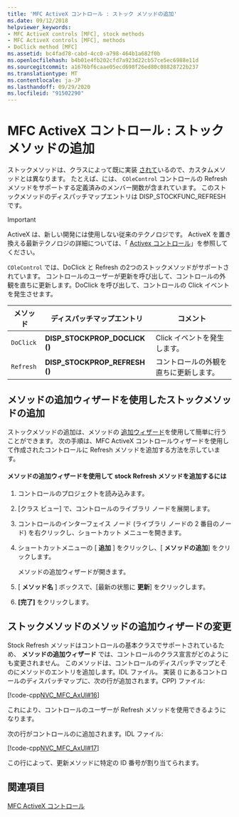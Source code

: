 ```yaml
---
title: 'MFC ActiveX コントロール : ストック メソッドの追加'
ms.date: 09/12/2018
helpviewer_keywords:
- MFC ActiveX controls [MFC], stock methods
- MFC ActiveX controls [MFC], methods
- DoClick method [MFC]
ms.assetid: bc4fad78-cabd-4cc0-a798-464b1a682f0b
ms.openlocfilehash: b4b01e4fb202cfd7a923d22cb57ce5ec6988e11d
ms.sourcegitcommit: a1676bf6caae05ecd698f26ed80c08828722b237
ms.translationtype: MT
ms.contentlocale: ja-JP
ms.lasthandoff: 09/29/2020
ms.locfileid: "91502290"
---
```

# <a name="mfc-activex-controls-adding-stock-methods"></a>MFC ActiveX コントロール : ストック メソッドの追加

ストックメソッドは、クラスによって既に実装 [されて](reference/colecontrol-class.md)いるので、カスタムメソッドとは異なります。 たとえば、には、 `COleControl` コントロールの Refresh メソッドをサポートする定義済みのメンバー関数が含まれています。 このストックメソッドのディスパッチマップエントリは DISP_STOCKFUNC_REFRESH です。

>[!IMPORTANT]
> ActiveX は、新しい開発には使用しない従来のテクノロジです。 ActiveX を置き換える最新テクノロジの詳細については、「 [Activex コントロール](activex-controls.md)」を参照してください。

`COleControl` では、DoClick と Refresh の2つのストックメソッドがサポートされています。 コントロールのユーザーが更新を呼び出して、コントロールの外観を直ちに更新します。DoClick を呼び出して、コントロールの Click イベントを発生させます。

|メソッド|ディスパッチマップエントリ|コメント|
|------------|------------------------|-------------|
|`DoClick`|**DISP_STOCKPROP_DOCLICK ()**|Click イベントを発生します。|
|`Refresh`|**DISP_STOCKPROP_REFRESH ()**|コントロールの外観を直ちに更新します。|

## <a name="adding-a-stock-method-using-the-add-method-wizard"></a><a name="_core_adding_a_stock_method_using_classwizard"></a> メソッドの追加ウィザードを使用したストックメソッドの追加

ストックメソッドの追加は、メソッドの [追加ウィザード](../ide/adding-a-method-visual-cpp.md#add-method-wizard)を使用して簡単に行うことができます。 次の手順は、MFC ActiveX コントロールウィザードを使用して作成されたコントロールに Refresh メソッドを追加する方法を示しています。

#### <a name="to-add-the-stock-refresh-method-using-the-add-method-wizard"></a>メソッドの追加ウィザードを使用して stock Refresh メソッドを追加するには

1. コントロールのプロジェクトを読み込みます。

1. [クラス ビュー] で、コントロールのライブラリ ノードを展開します。

1. コントロールのインターフェイス ノード (ライブラリ ノードの 2 番目のノード) を右クリックし、ショートカット メニューを開きます。

1. ショートカットメニューの [ **追加** ] をクリックし、[ **メソッドの追加**] をクリックします。

   メソッドの追加ウィザードが開きます。

1. [ **メソッド名** ] ボックスで、[最新の状態に **更新**] をクリックします。

1. **[完了]** をクリックします。

## <a name="add-method-wizard-changes-for-stock-methods"></a><a name="_core_classwizard_changes_for_stock_methods"></a> ストックメソッドのメソッドの追加ウィザードの変更

Stock Refresh メソッドはコントロールの基本クラスでサポートされているため、 **メソッドの追加ウィザード** では、コントロールのクラス宣言がどのようにも変更されません。 このメソッドは、コントロールのディスパッチマップとそのにメソッドのエントリを追加します。IDL ファイル。 実装 () にあるコントロールのディスパッチマップに、次の行が追加されます。CPP) ファイル:

[!code-cpp[NVC_MFC_AxUI#16](codesnippet/cpp/mfc-activex-controls-adding-stock-methods_1.cpp)]

これにより、コントロールのユーザーが Refresh メソッドを使用できるようになります。

次の行がコントロールのに追加されます。IDL ファイル:

[!code-cpp[NVC_MFC_AxUI#17](codesnippet/cpp/mfc-activex-controls-adding-stock-methods_2.idl)]

この行によって、更新メソッドに特定の ID 番号が割り当てられます。

## <a name="see-also"></a>関連項目

[MFC ActiveX コントロール](mfc-activex-controls.md)
